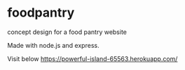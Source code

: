 # foodpantry
concept design for a food pantry website

Made with node.js and express.

Visit below 
https://powerful-island-65563.herokuapp.com/
